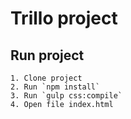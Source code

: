 # Trillo project

## Run project

	1. Clone project
	2. Run `npm install`
	3. Run `gulp css:compile`
	4. Open file index.html